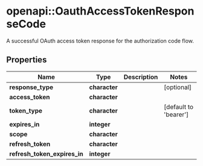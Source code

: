 # openapi::OauthAccessTokenResponseCode

A successful OAuth access token response for the authorization code flow.

## Properties
Name | Type | Description | Notes
------------ | ------------- | ------------- | -------------
**response_type** | **character** |  | [optional] 
**access_token** | **character** |  | 
**token_type** | **character** |  | [default to &#39;bearer&#39;]
**expires_in** | **integer** |  | 
**scope** | **character** |  | 
**refresh_token** | **character** |  | 
**refresh_token_expires_in** | **integer** |  | 


